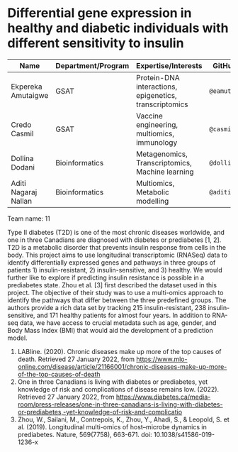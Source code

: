 # Differential gene expression in healthy and diabetic individuals with different sensitivity to insulin

| Name | Department/Program | Expertise/Interests |GitHub ID | 
| ------------- | ------------- | ------------- | ------------- |
| Ekpereka Amutaigwe | GSAT |Protein-DNA interactions, epigenetics, transcriptomics |  `@eamutaigwe` |
| Credo Casmil |  GSAT  | Vaccine engineering, multiomics, immunology  | `@casmil1` |
| Dollina Dodani |  Bioinformatics  | Metagenomics, Transcriptomics, Machine learning | `@dollinad` |
| Aditi Nagaraj Nallan |  Bioinformatics   |  Multiomics, Metabolic modelling  | `@aditi48n` |

Team name: 11


Type II diabetes (T2D) is one of the most chronic diseases worldwide, and one in three Canadians are diagnosed with diabetes or prediabetes [1, 2]. T2D is a metabolic disorder that prevents insulin response from cells in the body. This project aims to use longitudinal transcriptomic (RNASeq) data to identify differentially expressed genes and pathways in three groups of patients 1) insulin-resistant, 2) insulin-sensitive, and 3) healthy. We would further like to explore if predicting insulin resistance is possible in a prediabetes state. Zhou et al. [3] first described the dataset used in this project. The objective of their study was to use a multi-omics approach to identify the pathways that differ between the three predefined groups. The authors provide a rich data set by tracking 215 insulin-resistant, 238 insulin-sensitive, and 171 healthy patients for almost four years. In addition to RNA-seq data, we have access to crucial metadata such as age, gender, and Body Mass Index (BMI) that would aid the development of a prediction model.



1) LABline. (2020). Chronic diseases make up more of the top causes of death. Retrieved 27 January 2022, from https://www.mlo-online.com/disease/article/21166001/chronic-diseases-make-up-more-of-the-top-causes-of-death
2) One in three Canadians is living with diabetes or prediabetes, yet knowledge of risk and complications of disease remains low. (2022). Retrieved 27 January 2022, from https://www.diabetes.ca/media-room/press-releases/one-in-three-canadians-is-living-with-diabetes-or-prediabetes,-yet-knowledge-of-risk-and-complicatio
3) Zhou, W., Sailani, M., Contrepois, K., Zhou, Y., Ahadi, S., & Leopold, S. et al. (2019). Longitudinal multi-omics of host–microbe dynamics in prediabetes. Nature, 569(7758), 663-671. doi: 10.1038/s41586-019-1236-x
